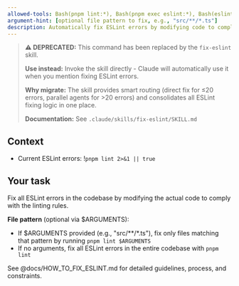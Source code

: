 ```yaml
---
allowed-tools: Bash(pnpm lint:*), Bash(pnpm exec eslint:*), Bash(eslint:*)
argument-hint: [optional file pattern to fix, e.g., "src/**/*.ts"]
description: Automatically fix ESLint errors by modifying code to comply with linting rules
---
```


> **⚠️ DEPRECATED:** This command has been replaced by the `fix-eslint` skill.
>
> **Use instead:** Invoke the skill directly - Claude will automatically use it when you mention fixing ESLint errors.
>
> **Why migrate:** The skill provides smart routing (direct fix for ≤20 errors, parallel agents for >20 errors) and consolidates all ESLint fixing logic in one place.
>
> **Documentation:** See `.claude/skills/fix-eslint/SKILL.md`

## Context

- Current ESLint errors: !`pnpm lint 2>&1 || true`

## Your task

Fix all ESLint errors in the codebase by modifying the actual code to comply with the linting rules.

**File pattern** (optional via $ARGUMENTS):
- If $ARGUMENTS provided (e.g., "src/**/*.ts"), fix only files matching that pattern by running `pnpm lint $ARGUMENTS`
- If no arguments, fix all ESLint errors in the entire codebase with `pnpm lint`

See @docs/HOW_TO_FIX_ESLINT.md for detailed guidelines, process, and constraints.
